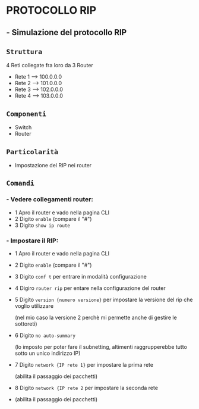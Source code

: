 # PROTOCOLLO RIP
## - Simulazione del protocollo RIP
## `Struttura`
4 Reti collegate fra loro da 3 Router
- Rete 1 --> 100.0.0.0
- Rete 2 --> 101.0.0.0
- Rete 3 --> 102.0.0.0
- Rete 4 --> 103.0.0.0
## `Componenti`
- Switch
- Router
## `Particolarità`
- Impostazione del RIP nei router
## `Comandi`
### - Vedere collegamenti router:
  - 1 Apro il router e vado nella pagina CLI
  - 2 Digito `enable` (compare  il "#")
  - 3 Digito `show ip route`
### - Impostare il RIP:
  - 1 Apro il router e vado nella pagina CLI
  - 2 Digito `enable` (compare  il "#")
  - 3 Digito `conf t` per entrare in modalità configurazione
  - 4 Digiro `router rip` per entare nella configurazione del router
  - 5 Digito `version {numero versione}` per impostare la versione del rip che voglio utilizzare
    
    (nel mio caso la versione 2 perchè mi permette anche di gestire le sottoreti)
  - 6 Digito `no auto-summary`
  
    (lo imposto per poter fare il subnetting, altimenti raggrupperebbe tutto sotto un unico indirizzo IP)
  - 7 Digito `network {IP rete 1}` per impostare la prima rete
  
    (abilita il passaggio dei pacchetti)
  - 8 Digito `network {IP rete 2` per impostare la seconda rete
  - (abilita il passaggio dei pacchetti)
